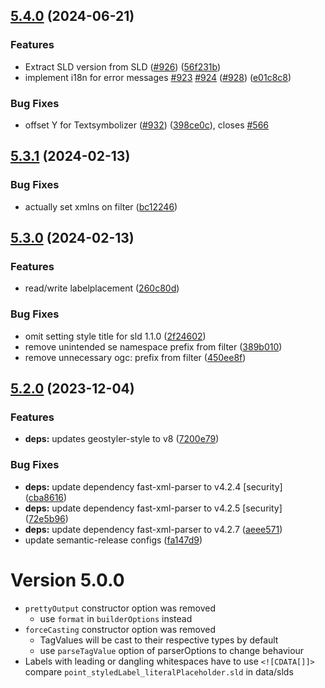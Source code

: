 ## [5.4.0](https://github.com/geostyler/geostyler-sld-parser/compare/v5.3.1...v5.4.0) (2024-06-21)


### Features

* Extract SLD version from SLD ([#926](https://github.com/geostyler/geostyler-sld-parser/issues/926)) ([56f231b](https://github.com/geostyler/geostyler-sld-parser/commit/56f231bf57b15242a5451ce9797847018053d201))
* implement i18n for error messages [#923](https://github.com/geostyler/geostyler-sld-parser/issues/923) [#924](https://github.com/geostyler/geostyler-sld-parser/issues/924) ([#928](https://github.com/geostyler/geostyler-sld-parser/issues/928)) ([e01c8c8](https://github.com/geostyler/geostyler-sld-parser/commit/e01c8c837bfcb0dc36912f8cc25581ccc2bfe3f3))


### Bug Fixes

* offset Y for Textsymbolizer ([#932](https://github.com/geostyler/geostyler-sld-parser/issues/932)) ([398ce0c](https://github.com/geostyler/geostyler-sld-parser/commit/398ce0ca844e17d06e37ebc3eb8099c1d71f454f)), closes [#566](https://github.com/geostyler/geostyler-sld-parser/issues/566)

## [5.3.1](https://github.com/geostyler/geostyler-sld-parser/compare/v5.3.0...v5.3.1) (2024-02-13)


### Bug Fixes

* actually set xmlns on filter ([bc12246](https://github.com/geostyler/geostyler-sld-parser/commit/bc1224693669d2c63fcadb295875c3c343712b8f))

## [5.3.0](https://github.com/geostyler/geostyler-sld-parser/compare/v5.2.0...v5.3.0) (2024-02-13)


### Features

* read/write labelplacement ([260c80d](https://github.com/geostyler/geostyler-sld-parser/commit/260c80d082ca57c7ecf409b0787b8d00c001954f))


### Bug Fixes

* omit setting style title for sld 1.1.0 ([2f24602](https://github.com/geostyler/geostyler-sld-parser/commit/2f246023ac0abe961c02270bcb45af3772c6da5c))
* remove unintended se namespace prefix from filter ([389b010](https://github.com/geostyler/geostyler-sld-parser/commit/389b010e0038d4edf50984ac4352f582d29d0eac))
* remove unnecessary ogc: prefix from filter ([450ee8f](https://github.com/geostyler/geostyler-sld-parser/commit/450ee8f963c929b566c9c3c1ac505a469e5c8bb2))

## [5.2.0](https://github.com/geostyler/geostyler-sld-parser/compare/v5.1.0...v5.2.0) (2023-12-04)


### Features

* **deps:** updates geostyler-style to v8 ([7200e79](https://github.com/geostyler/geostyler-sld-parser/commit/7200e790bd1cb0ce0d81e1787fe648bb4ad09026))


### Bug Fixes

* **deps:** update dependency fast-xml-parser to v4.2.4 [security] ([cba8616](https://github.com/geostyler/geostyler-sld-parser/commit/cba8616529c24c5db30cfc9e5d515484913493fc))
* **deps:** update dependency fast-xml-parser to v4.2.5 [security] ([72e5b96](https://github.com/geostyler/geostyler-sld-parser/commit/72e5b96fbdfd1eae7bbaea2882dfa5cd818d9900))
* **deps:** update dependency fast-xml-parser to v4.2.7 ([aeee571](https://github.com/geostyler/geostyler-sld-parser/commit/aeee571d90b82d6437dba31bbe55a69315fa3b39))
* update semantic-release configs ([fa147d9](https://github.com/geostyler/geostyler-sld-parser/commit/fa147d9cda7a0b97500c815d8b462f8965196a2b))

# Version 5.0.0

- `prettyOutput` constructor option was removed
  - use `format` in `builderOptions` instead
- `forceCasting` constructor option was removed
  - TagValues will be cast to their respective types by default
  - use `parseTagValue` option of parserOptions to change behaviour
- Labels with leading or dangling whitespaces have to use `<![CDATA[]]>`
  compare `point_styledLabel_literalPlaceholder.sld` in data/slds
